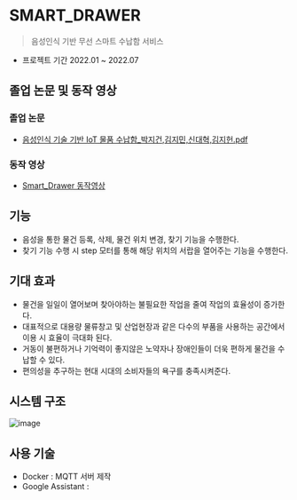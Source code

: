 # SMART_DRAWER
> 음성인식 기반 무선 스마트 수납함 서비스
- 프로젝트 기간 2022.01 ~ 2022.07


## 졸업 논문 및 동작 영상
### 졸업 논문
- [음성인식 기술 기반 IoT 물품 수납함_박지건,김지민,신대혁,김지헌.pdf](https://github.com/JiMin4210/smart_drawer/files/10410340/IoT._.pdf)

### 동작 영상
- [Smart_Drawer 동작영상](https://youtu.be/jbE87-5AnNM)

## 기능
- 음성을 통한 물건 등록, 삭제, 물건 위치 변경, 찾기 기능을 수행한다.
- 찾기 기능 수행 시 step 모터를 통해 해당 위치의 서랍을 열어주는 기능을 수행한다.

## 기대 효과
- 물건을 일일이 열어보며 찾아야하는 불필요한 작업을 줄여 작업의 효율성이 증가한다.
- 대표적으로 대용량 물류창고 및 산업현장과 같은 다수의 부품을 사용하는 공간에서 이용 시 효율이 극대화 된다.
- 거동이 불편하거나 기억력이 좋지않은 노약자나 장애인들이 더욱 편하게 물건을 수납할 수 있다.
- 편의성을 추구하는 현대 시대의 소비자들의 욕구를 충족시켜준다.

## 시스템 구조
![image](https://user-images.githubusercontent.com/90883534/215079668-f6da27ef-cc7c-46c3-8aed-062187f4a2dc.png)

## 사용 기술
- Docker : MQTT 서버 제작
- Google Assistant : 




